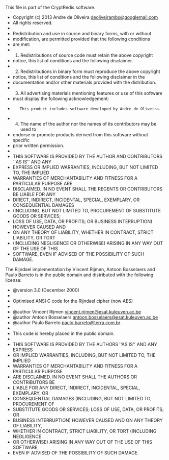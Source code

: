 This file is part of the CryptRedis software.

  * Copyright (c) 2013 Andre de Oliveira <deoliveirambx@googlemail.com>
  * All rights reserved.
  * 
  * Redistribution and use in source and binary forms, with or without
  * modification, are permitted provided that the following conditions
  * are met:
  * 1. Redistributions of source code must retain the above copyright
  *    notice, this list of conditions and the following disclaimer.
  * 2. Redistributions in binary form must reproduce the above copyright
  *    notice, this list of conditions and the following disclaimer in the
  *    documentation and/or other materials provided with the distribution.
  * 3. All advertising materials mentioning features or use of this software
  *    must display the following acknowledgement:
  *        This product includes software developed by Andre de Oliveira.
  * 4. The name of the author nor the names of its contributors may be used to
  *    endorse or promote products derived from this software without specific
  *    prior written permission.
  * 
  * THIS SOFTWARE IS PROVIDED BY THE AUTHOR AND CONTRIBUTORS ``AS IS'' AND ANY
  * EXPRESS OR IMPLIED WARRANTIES, INCLUDING, BUT NOT LIMITED TO, THE IMPLIED
  * WARRANTIES OF MERCHANTABILITY AND FITNESS FOR A PARTICULAR PURPOSE ARE
  * DISCLAIMED.  IN NO EVENT SHALL THE REGENTS OR CONTRIBUTORS BE LIABLE FOR ANY
  * DIRECT, INDIRECT, INCIDENTAL, SPECIAL, EXEMPLARY, OR CONSEQUENTIAL DAMAGES
  * (INCLUDING, BUT NOT LIMITED TO, PROCUREMENT OF SUBSTITUTE GOODS OR SERVICES;
  * LOSS OF USE, DATA, OR PROFITS; OR BUSINESS INTERRUPTION) HOWEVER CAUSED AND
  * ON ANY THEORY OF LIABILITY, WHETHER IN CONTRACT, STRICT LIABILITY, OR TORT
  * (INCLUDING NEGLIGENCE OR OTHERWISE) ARISING IN ANY WAY OUT OF THE USE OF THIS
  * SOFTWARE, EVEN IF ADVISED OF THE POSSIBILITY OF SUCH DAMAGE.

The Rijndael implementation by Vincent Rijmen, Antoon Bosselaers and Paulo
Barreto is in the public domain and distributed with the following license:

  * @version 3.0 (December 2000)
  *
  * Optimised ANSI C code for the Rijndael cipher (now AES)
  *
  * @author Vincent Rijmen <vincent.rijmen@esat.kuleuven.ac.be>
  * @author Antoon Bosselaers <antoon.bosselaers@esat.kuleuven.ac.be>
  * @author Paulo Barreto <paulo.barreto@terra.com.br>
  *
  * This code is hereby placed in the public domain.
  *
  * THIS SOFTWARE IS PROVIDED BY THE AUTHORS ''AS IS'' AND ANY EXPRESS
  * OR IMPLIED WARRANTIES, INCLUDING, BUT NOT LIMITED TO, THE IMPLIED
  * WARRANTIES OF MERCHANTABILITY AND FITNESS FOR A PARTICULAR PURPOSE
  * ARE DISCLAIMED.  IN NO EVENT SHALL THE AUTHORS OR CONTRIBUTORS BE
  * LIABLE FOR ANY DIRECT, INDIRECT, INCIDENTAL, SPECIAL, EXEMPLARY, OR
  * CONSEQUENTIAL DAMAGES (INCLUDING, BUT NOT LIMITED TO, PROCUREMENT OF
  * SUBSTITUTE GOODS OR SERVICES; LOSS OF USE, DATA, OR PROFITS; OR
  * BUSINESS INTERRUPTION) HOWEVER CAUSED AND ON ANY THEORY OF LIABILITY,
  * WHETHER IN CONTRACT, STRICT LIABILITY, OR TORT (INCLUDING NEGLIGENCE
  * OR OTHERWISE) ARISING IN ANY WAY OUT OF THE USE OF THIS SOFTWARE,
  * EVEN IF ADVISED OF THE POSSIBILITY OF SUCH DAMAGE.
